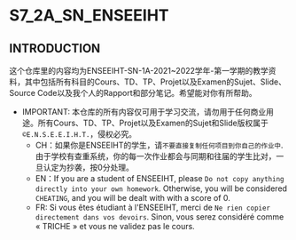 # S7_2A_SN_ENSEEIHT
## INTRODUCTION
这个仓库里的内容均为ENSEEIHT-SN-1A-2021~2022学年-第一学期的教学资料，其中包括所有科目的Cours、TD、TP、Projet以及Examen的Sujet、Slide、Source Code以及我个人的Rapport和部分笔记。希望能对你有所帮助。<br>

* IMPORTANT: 本仓库的所有内容仅可用于学习交流，请勿用于任何商业用途。所有Cours、TD、TP、Projet以及Examen的Sujet和Slide版权属于`©E.N.S.E.E.I.H.T.`，侵权必究。<br>
  * CH：如果你是ENSEEIHT的学生，请`不要直接复制任何项目到你自己的作业中`.由于学校有查重系统，你的每一次作业都会与同期和往届的学生比对，一旦认定为抄袭，按0分处理。<br>
  * EN：If you are a student of ENSEEIHT, please `Do not copy anything directly into your own homework`. Otherwise, you will be considered `CHEATING`, and you will be dealt with with a score of 0.<br>
  * FR: Si vous êtes étudiant à l'ENSEEIHT, merci de `Ne rien copier directement dans vos devoirs`. Sinon, vous serez considéré comme « TRICHE » et vous ne validez pas le cours.
